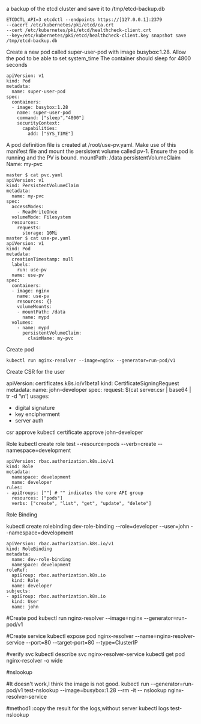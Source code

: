 
 a backup of the etcd cluster and save it to /tmp/etcd-backup.db
 
 ```
ETCDCTL_API=3 etcdctl --endpoints https://[127.0.0.1]:2379 
--cacert /etc/kubernetes/pki/etcd/ca.crt 
--cert /etc/kubernetes/pki/etcd/healthcheck-client.crt 
--key=/etc/kubernetes/pki/etcd/healthcheck-client.key snapshot save /tmp/etcd-backup.db
```

Create a new pod called super-user-pod with image busybox:1.28. Allow the pod to be able to set system_time
The container should sleep for 4800 seconds

```
apiVersion: v1
kind: Pod
metadata:
  name: super-user-pod
spec:
  containers:
  - image: busybox:1.28
    name: super-user-pod
    command: ["sleep","4800"]
    securityContext:
      capabilities:
        add: ["SYS_TIME"]
```        


A pod definition file is created at /root/use-pv.yaml. Make use of this manifest file and mount the persistent volume called pv-1. Ensure the pod is running and the PV is bound.
mountPath: /data persistentVolumeClaim Name: my-pvc
```
master $ cat pvc.yaml
apiVersion: v1
kind: PersistentVolumeClaim
metadata:
  name: my-pvc
spec:
  accessModes:
    - ReadWriteOnce
  volumeMode: Filesystem
  resources:
    requests:
      storage: 10Mi
master $ cat use-pv.yaml
apiVersion: v1
kind: Pod
metadata:
  creationTimestamp: null
  labels:
    run: use-pv
  name: use-pv
spec:
  containers:
  - image: nginx
    name: use-pv
    resources: {}
    volumeMounts:
    - mountPath: /data
      name: mypd
  volumes:
    - name: mypd
      persistentVolumeClaim:
        claimName: my-pvc
```
        
        

Create pod

```
kubectl run nginx-resolver --image=nginx --generator=run-pod/v1        
```

Create CSR for the user

apiVersion: certificates.k8s.io/v1beta1
kind: CertificateSigningRequest
metadata:
  name: john-developer
spec:
  request: $(cat server.csr | base64 | tr -d '\n')
  usages:
  - digital signature
  - key encipherment
  - server auth


csr approve 
kubectl certificate approve john-developer





Role
kubectl create role test --resource=pods --verb=create   --namespace=development

```
apiVersion: rbac.authorization.k8s.io/v1
kind: Role
metadata:
  namespace: development
  name: developer
rules:
- apiGroups: [""] # "" indicates the core API group
  resources: ["pods"]
  verbs: ["create", "list", "get", "update", "delete"]
```

Role Binding


kubectl create rolebinding dev-role-binding --role=developer --user=john --namespace=development

```
apiVersion: rbac.authorization.k8s.io/v1
kind: RoleBinding
metadata:
  name: dev-role-binding
  namespace: development
roleRef:
  apiGroup: rbac.authorization.k8s.io
  kind: Role
  name: developer
subjects:
- apiGroup: rbac.authorization.k8s.io
  kind: User
  name: john
  ```



#Create pod
kubectl run nginx-resolver --image=nginx --generator=run-pod/v1

#Create service 
kubectl expose pod nginx-resolver --name=nginx-resolver-service  --port=80 --target-port=80 --type=ClusterIP

#verify svc
kubectl describe svc nginx-resolver-service
kubectl get pod nginx-resolver -o wide

#nslookup 

#It doesn't work,I think the image is not good.
kubectl run --generator=run-pod/v1 test-nslookup --image=busybox:1.28 --rm -it -- nslookup nginx-resolver-service

#method1 :copy the result for the logs,without server
kubectl logs test-nslookup
